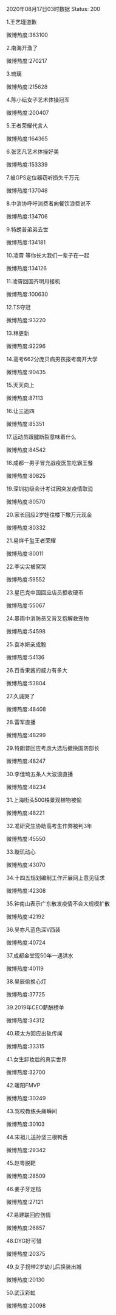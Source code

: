 2020年08月17日03时数据
Status: 200

1.王艺瑾道歉

微博热度:363100

2.南海开渔了

微博热度:270217

3.琉璃

微博热度:215628

4.陈小纭女子艺术体操冠军

微博热度:200407

5.王者荣耀代言人

微博热度:164365

6.张艺凡艺术体操好美

微博热度:153339

7.被GPS定位器窃听损失千万元

微博热度:137048

8.中消协呼吁消费者向餐饮浪费说不

微博热度:134706

9.特朗普弟弟去世

微博热度:134181

10.凌霄 等你长大我们一辈子在一起

微博热度:134126

11.凌霄回国齐明月接机

微博热度:100630

12.TS夺冠

微博热度:93220

13.林更新

微博热度:92296

14.高考662分庞贝病男孩报考南开大学

微博热度:90435

15.天天向上

微博热度:87113

16.让三追四

微博热度:85351

17.运动员跟腱断裂意味着什么

微博热度:84542

18.成都一男子冒充战疫医生吃霸王餐

微博热度:80825

19.深圳初级会计考试因突发疫情取消

微博热度:80570

20.家长回应2岁娃往楼下撒万元现金

微博热度:80332

21.易烊千玺王者荣耀

微博热度:80011

22.李尖尖被窝哭

微博热度:59552

23.星巴克中国回应店员拒收硬币

微博热度:55067

24.暴雨中消防员又背又抱解救宠物

微博热度:54598

25.袁冰妍亲成毅

微博热度:54136

26.百香果酱的威力有多大

微博热度:53804

27.久诚哭了

微博热度:48408

28.雷军直播

微博热度:48299

29.特朗普回应考虑大选后撤换国防部长

微博热度:48247

30.李佳琦五条人大波浪直播

微博热度:48234

31.上海街头500株景观植物被偷

微博热度:48221

32.准研究生协助高考生作弊被判3年

微博热度:45550

33.璇玑动心

微博热度:43070

34.十四五规划编制工作开展网上意见征求

微博热度:42308

35.钟南山表示广东散发疫情不会大规模扩散

微博热度:42192

36.吴亦凡蓝色深V西装

微博热度:40724

37.成都金堂现50年一遇洪水

微博热度:40119

38.昊辰偷换心灯

微博热度:37725

39.2019年CEO薪酬榜单

微博热度:34312

40.瑛太方回应出轨传闻

微博热度:33315

41.女生卸妆后的真实世界

微博热度:32700

42.暖阳FMVP

微博热度:30249

43.驾校教练头痛瞬间

微博热度:30103

44.宋祖儿送孙坚三根鸭舌

微博热度:29342

45.赵粤脱靶

微博热度:28509

46.姜子牙定档

微博热度:27121

47.易建联回应伤情

微博热度:26857

48.DYG好可惜

微博热度:20375

49.女子拐带2岁幼儿后换装出城

微博热度:20130

50.武汉彩虹

微博热度:20098

